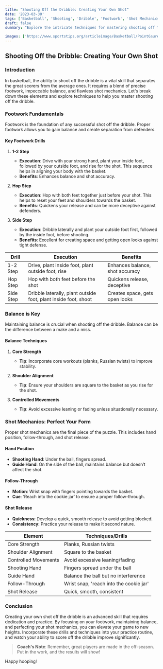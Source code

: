 ```yaml
---
title: "Shooting Off the Dribble: Creating Your Own Shot"
date: '2023-03-30'
tags: ['Basketball', 'Shooting', 'Dribble', 'Footwork', 'Shot Mechanics', 'Balance', 'Player Development', 'Coaching Wisdom', 'Basketball Tips']
draft: false
summary: "Explore the intricate techniques for mastering shooting off the dribble, focusing on essential elements such as footwork, balance, and shot mechanics."

images: ['https://www.sportstips.org/articleimage/Basketball/PointGaurd/shooting_off_the_dribble_creating_your_own_shot.webp']
---
```


## Shooting Off the Dribble: Creating Your Own Shot

### Introduction
In basketball, the ability to shoot off the dribble is a vital skill that separates the great scorers from the average ones. It requires a blend of precise footwork, impeccable balance, and flawless shot mechanics. Let's break down these elements and explore techniques to help you master shooting off the dribble.

### Footwork Fundamentals
Footwork is the foundation of any successful shot off the dribble. Proper footwork allows you to gain balance and create separation from defenders. 

#### Key Footwork Drills
1. **1-2 Step**
   - **Execution**: Drive with your strong hand, plant your inside foot, followed by your outside foot, and rise for the shot. This sequence helps in aligning your body with the basket.
   - **Benefits**: Enhances balance and shot accuracy.

2. **Hop Step**
   - **Execution**: Hop with both feet together just before your shot. This helps to reset your feet and shoulders towards the basket.
   - **Benefits**: Quickens your release and can be more deceptive against defenders.

3. **Side Step**
   - **Execution**: Dribble laterally and plant your outside foot first, followed by the inside foot, before shooting.
   - **Benefits**: Excellent for creating space and getting open looks against tight defense.

| Drill        | Execution                                | Benefits                   |
|--------------|------------------------------------------|----------------------------|
| 1-2 Step     | Drive, plant inside foot, plant outside foot, rise | Enhances balance, shot accuracy  |
| Hop Step     | Hop with both feet before the shot       | Quickens release, deceptive |
| Side Step    | Dribble laterally, plant outside foot, plant inside foot, shoot | Creates space, gets open looks |

### Balance is Key
Maintaining balance is crucial when shooting off the dribble. Balance can be the difference between a make and a miss.

#### Balance Techniques
1. **Core Strength**
   - **Tip**: Incorporate core workouts (planks, Russian twists) to improve stability.
   
2. **Shoulder Alignment**
   - **Tip**: Ensure your shoulders are square to the basket as you rise for the shot.

3. **Controlled Movements**
   - **Tip**: Avoid excessive leaning or fading unless situationally necessary.

### Shot Mechanics: Perfect Your Form
Proper shot mechanics are the final piece of the puzzle. This includes hand position, follow-through, and shot release.

#### Hand Position
- **Shooting Hand**: Under the ball, fingers spread.
- **Guide Hand**: On the side of the ball, maintains balance but doesn’t affect the shot.

#### Follow-Through
- **Motion**: Wrist snap with fingers pointing towards the basket.
- **Cue**: ‘Reach into the cookie jar’ to ensure a proper follow-through.

#### Shot Release
- **Quickness**: Develop a quick, smooth release to avoid getting blocked.
- **Consistency**: Practice your release to make it second nature.

| Element           | Techniques/Drills                              |
|-------------------|------------------------------------------------|
| Core Strength     | Planks, Russian twists                         |
| Shoulder Alignment| Square to the basket                           |
| Controlled Movements | Avoid excessive leaning/fading              |
| Shooting Hand     | Fingers spread under the ball                  |
| Guide Hand        | Balance the ball but no interference           |
| Follow-Through    | Wrist snap, 'reach into the cookie jar'        |
| Shot Release      | Quick, smooth, consistent                      |

### Conclusion
Creating your own shot off the dribble is an advanced skill that requires dedication and practice. By focusing on your footwork, maintaining balance, and perfecting your shot mechanics, you can elevate your game to new heights. Incorporate these drills and techniques into your practice routine, and watch your ability to score off the dribble improve significantly.

> **Coach's Note**: Remember, great players are made in the off-season. Put in the work, and the results will show!

Happy hooping!
```

